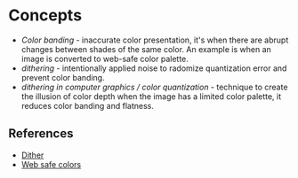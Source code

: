 # Concepts


- *Color banding* - inaccurate color presentation, it's when there are abrupt changes between shades of the same color. An example is when an image is converted to web-safe color palette.
- *dithering* - intentionally applied noise to radomize quantization error and prevent color banding.
- *dithering in computer graphics / color quantization* - technique to create the illusion of color depth when the image has a limited color palette, it reduces color banding and flatness.

## References 
- [Dither](https://en.wikipedia.org/wiki/Dither)
- [Web safe colors](https://en.wikipedia.org/wiki/Web_colors#Web-safe_colors)
